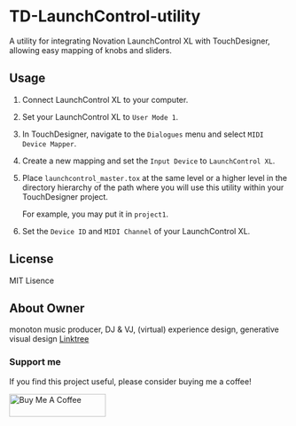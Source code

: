 # TD-LaunchControl-utility
A utility for integrating Novation LaunchControl XL with TouchDesigner, allowing easy mapping of knobs and sliders.

## Usage

1. Connect LaunchControl XL to your computer.

2. Set your LaunchControl XL to `User Mode 1`.

3. In TouchDesigner, navigate to the `Dialogues` menu and select `MIDI Device Mapper`.

4. Create a new mapping and set the `Input Device` to `LaunchControl XL`.

5. Place `launchcontrol_master.tox` at the same level or a higher level in the directory hierarchy of the path where you will use this utility within your TouchDesigner project.

    For example, you may put it in `project1`.

6. Set the `Device ID` and `MIDI Channel` of your LaunchControl XL.




## License
MIT Lisence

## About Owner
monoton
music producer, DJ & VJ, (virtual) experience design, generative visual design
[Linktree](https://linktr.ee/monoton)

### Support me
If you find this project useful, please consider buying me a coffee!

<a href="https://www.buymeacoffee.com/monoton" target="_blank"><img src="https://cdn.buymeacoffee.com/buttons/default-orange.png" alt="Buy Me A Coffee" height="41" width="174"></a>
